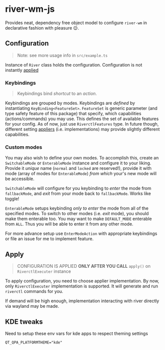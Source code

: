 # river-wm-js

Provides neat, dependency free object model to configure `river-wm` in declarative fashion with pleasure :wink:.

## Configuration

> Note: see more usage info in `src/example.ts`

Instance of `River` class holds the configuration. Configuration is not instantly [applied](#apply)

### Keybindings

> Keybindings bind *shortcut* to an *action*.

Keybindings are grouped by modes. Keybindings are *defined* by instantiating `KeyBinding<FeatureSet>`. `FeatureSet` is generic parameter (and type safety feature of this package) that specify, which capabilities (actions/commands) you may use. This defines the set of available features for your config. As of now, just use `RiverctlFeatures` type. In future though, different setting [appliers](#apply) (i.e. implementations) may provide slightly different capabilities.

### Custom modes
You may also wish to define your own modes. To accomplish this, create an `SwitchableMode` or `EnterableMode` instance and configure it to your liking. Provide it *unique* name (`normal` and `locked` are reserved!), provide it with mode (array of modes for `EnterableMode`) *from which* your's new mode will be accessible. 

`SwitchableMode` will configure for you keybinding to *enter* the mode from `fallbackMode`, and *exit* from your mode back to `fallbackMode`. Works like toggle! 

`EnterableMode` setups keybinding *only to enter* the mode from all of the specified modes. To switch to other modes (i.e. *exit* mode), you should make them enterable too. You may want to make `DEFAULT_MODE` enterable from `ALL`. Thus you will be able to enter it from any other mode.

For more advance setup use `EnterModeAction` with appropriate keybindings or file an issue for me to implement feature.

## Apply

> CONFIGURATION IS APPLIED **ONLY AFTER YOU CALL** `apply()` on `RiverctlExecuter` instance

To apply configuration, you need to choose applier implementation. By now, only `RiverctlExecuter` implementation is supported. It will generate and run `riverctl` commands for you. 

If demand will be high enough, implementation interacting with river directly via wayland may be made.

## KDE tweaks

Need to setup these env vars for kde apps to respect theming settings
```
QT_QPA_PLATFORMTHEME="kde"
```


